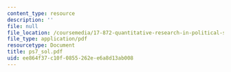```yaml
---
content_type: resource
description: ''
file: null
file_location: /coursemedia/17-872-quantitative-research-in-political-science-and-public-policy-spring-2004/ee864f37c10f0855262ee6a8d13ab008_ps7_sol.pdf
file_type: application/pdf
resourcetype: Document
title: ps7_sol.pdf
uid: ee864f37-c10f-0855-262e-e6a8d13ab008
---
```

